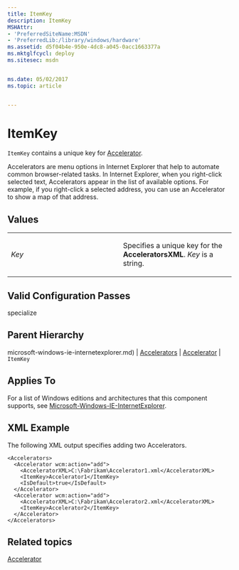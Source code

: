 ```yaml
---
title: ItemKey
description: ItemKey
MSHAttr:
- 'PreferredSiteName:MSDN'
- 'PreferredLib:/library/windows/hardware'
ms.assetid: d5f04b4e-950e-4dc8-a045-0acc1663377a
ms.mktglfcycl: deploy
ms.sitesec: msdn


ms.date: 05/02/2017
ms.topic: article


---
```


# ItemKey


`ItemKey` contains a unique key for [Accelerator](microsoft-windows-ie-internetexplorer-accelerators-accelerator.md).

Accelerators are menu options in Internet Explorer that help to automate common browser-related tasks. In Internet Explorer, when you right-click selected text, Accelerators appear in the list of available options. For example, if you right-click a selected address, you can use an Accelerator to show a map of that address.

## Values


<table>
<colgroup>
<col width="50%" />
<col width="50%" />
</colgroup>
<tbody>
<tr class="odd">
<td><p><em>Key</em></p></td>
<td><p>Specifies a unique key for the <strong>AcceleratorsXML</strong>. <em>Key</em> is a string.</p></td>
</tr>
</tbody>
</table>

 

## Valid Configuration Passes


specialize

## Parent Hierarchy
microsoft-windows-ie-internetexplorer.md) | [Accelerators](microsoft-windows-ie-internetexplorer-accelerators.md) | [Accelerator](microsoft-windows-ie-internetexplorer-accelerators-accelerator.md) | `ItemKey`

## Applies To


For a list of Windows editions and architectures that this component supports, see [Microsoft-Windows-IE-InternetExplorer](microsoft-windows-ie-internetexplorer.md).

## XML Example


The following XML output specifies adding two Accelerators.

```
<Accelerators>
  <Accelerator wcm:action="add">
    <AcceleratorXML>C:\Fabrikam\Accelerator1.xml</AcceleratorXML>
    <ItemKey>Accelerator1</ItemKey> 
    <IsDefault>true</IsDefault> 
  </Accelerator>
  <Accelerator wcm:action="add">
    <AcceleratorXML>C:\Fabrikam\Accelerator2.xml</AcceleratorXML> 
    <ItemKey>Accelerator2</ItemKey> 
  </Accelerator>
</Accelerators>
```

## Related topics


[Accelerator](microsoft-windows-ie-internetexplorer-accelerators-accelerator.md)

 

 







